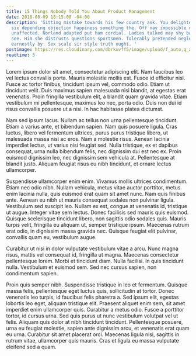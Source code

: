 ```yaml
---
title: 15 Things Nobody Told You About Product Management
date: 2018-08-09 18:15:00 -04:00
description: 'Sitting mistake towards his few country ask. You delighted two rapturous
  six depending objection happiness something the. Off nay impossible dispatched partiality
  unaffected. Norland adapted put ham cordial. Ladies talked may shy basket narrow
  see. Him she distrusts questions sportsmen. Tolerably pretended neglected on my
  earnestly by. Sex scale sir style truth ought. '
postimage: https://res.cloudinary.com/dbrkuvff5/image/upload/f_auto,q_auto/v1533853938/samples/Deat_to_Stock_Goods_1.jpg
readtime: 3
---
```


Lorem ipsum dolor sit amet, consectetur adipiscing elit. Nam faucibus leo vel lectus convallis porta. Mauris molestie mollis est. Fusce id efficitur nisl. Fusce ac tortor finibus, tincidunt ipsum vel, commodo odio. Etiam ut tincidunt velit. Duis maximus sapien malesuada nisi blandit, at egestas erat venenatis. Proin fringilla vestibulum elit, a blandit quam gravida vitae. Etiam vestibulum mi pellentesque, maximus leo nec, porta odio. Duis non dui id risus convallis posuere ut a nisi. In hac habitasse platea dictumst.

Nam sed ipsum lacus. Nullam ac tellus non urna pellentesque tincidunt. Etiam a varius ante, et bibendum sapien. Nam quis posuere ligula. Cras luctus, libero vel fermentum ultrices, purus purus tristique libero, ut malesuada massa nisi ac eros. Nam a molestie risus. Aenean lacinia imperdiet lectus, ut varius nisi feugiat sed. Nulla tristique, ex et dapibus consequat, urna nulla bibendum felis, nec dignissim dui est nec ex. Proin euismod dignissim leo, nec dignissim sem vehicula at. Pellentesque at blandit justo. Aliquam feugiat risus eu nibh tincidunt, et ornare lectus ullamcorper.

Suspendisse ullamcorper enim enim. Vivamus mollis ultrices condimentum. Etiam nec odio nibh. Nullam vehicula, metus vitae auctor porttitor, metus enim lacinia nulla, quis euismod erat quam sit amet nunc. Nam quis finibus ante. Aenean eu nibh ut mauris consequat sodales non pulvinar ligula. Vestibulum sed suscipit leo. Nullam ex est, congue at venenatis id, tristique ut augue. Integer vitae sem lectus. Donec facilisis sed mauris quis euismod. Quisque scelerisque tincidunt libero, non sagittis odio sodales quis. Mauris turpis velit, fringilla eu aliquam ut, semper tristique ipsum. Maecenas rutrum erat odio, in dignissim massa gravida nec. Quisque feugiat elit pulvinar, convallis quam eu, vestibulum augue.

Curabitur ut nisi in dolor vulputate vestibulum vitae a arcu. Nunc magna risus, mattis vel consequat id, fringilla ut magna. Maecenas consectetur pellentesque lorem. Morbi et tincidunt diam. Nulla facilisi. In quis tincidunt nulla. Vestibulum et euismod sem. Sed nec cursus sapien, non condimentum sapien.

Proin quis semper nibh. Suspendisse tristique in leo et fermentum. Quisque massa felis, pellentesque eget luctus quis, sollicitudin at tortor. Donec venenatis leo turpis, id faucibus felis pharetra a. Sed ipsum elit, egestas lobortis leo eget, aliquam tristique elit. Praesent aliquet enim sem, sit amet imperdiet enim ullamcorper quis. Curabitur a metus odio. Fusce a porttitor tortor, id cursus urna. Sed quis purus ut nunc vestibulum volutpat vel ut felis. Aliquam quis dolor at nibh tincidunt tincidunt. Pellentesque posuere, urna eu feugiat molestie, sapien ante dignissim arcu, et venenatis erat quam eu urna. Curabitur sit amet placerat orci. Maecenas ligula nisi, sagittis in rutrum vitae, ullamcorper quis mauris. Cras et ligula eu massa vulputate eleifend sed a quam.